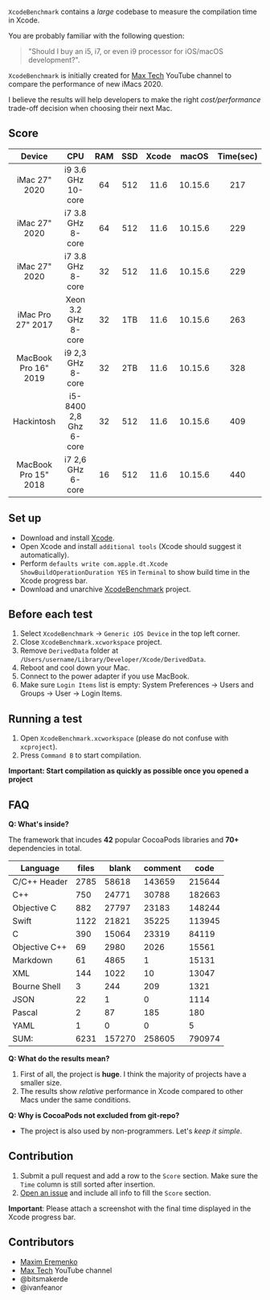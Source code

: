`XcodeBenchmark` contains a *large* codebase to measure the compilation time in Xcode.

You are probably familiar with the following question:
> "Should I buy an i5, i7, or even i9 processor for iOS/macOS development?".

`XcodeBenchmark` is initially created for [Max Tech](https://www.youtube.com/channel/UCptwuAv0XQHo1OQUSaO6NHw) YouTube channel to compare the performance of new iMacs 2020.

I believe the results will help developers to make the right *cost/performance* trade-off decision when choosing their next Mac.

## Score

|        Device        |           CPU          | RAM | SSD | Xcode |  macOS  | Time(sec) |
|:--------------------:|:----------------------:|:---:|:---:|:-----:|:-------:|:---------:|
|     iMac 27" 2020    |   i9 3.6 GHz 10-core   |  64 | 512 |  11.6 | 10.15.6 |    217    |
|     iMac 27" 2020    |    i7 3.8 GHz 8-core   |  64 | 512 |  11.6 | 10.15.6 |    229    |
|     iMac 27" 2020    |    i7 3.8 GHz 8-core   |  32 | 512 |  11.6 | 10.15.6 |    229    |
|   iMac Pro 27" 2017  |   Xeon 3.2 GHz 8-core  |  32 | 1TB |  11.6 | 10.15.6 |    263    |
| MacBook Pro 16" 2019 |    i9 2,3 GHz 8-core   |  32 | 2TB |  11.6 | 10.15.6 |    328    |
|      Hackintosh      | i5-8400 2,8 Ghz 6-core |  32 | 512 |  11.6 | 10.15.6 |    409    |
| MacBook Pro 15" 2018 |    i7 2,6 GHz 6-core   |  16 | 512 |  11.6 | 10.15.6 |    440    |

## Set up

- Download and install [Xcode](https://apps.apple.com/us/app/xcode/id497799835).
- Open Xcode and install `additional tools` (Xcode should suggest it automatically).
- Perform `defaults write com.apple.dt.Xcode ShowBuildOperationDuration YES` in `Terminal` to show build time in the Xcode progress bar.
- Download and unarchive [XcodeBenchmark](https://github.com/devMEremenko/XcodeBenchmark/archive/master.zip) project.

## Before each test

1. Select `XcodeBenchmark` -> `Generic iOS Device` in the top left corner. 
2. Close `XcodeBenchmark.xcworkspace` project.
2. Remove `DerivedData` folder at `/Users/username/Library/Developer/Xcode/DerivedData`.
3. Reboot and cool down your Mac.
4. Connect to the power adapter if you use MacBook.
5. Make sure `Login Items` list is empty: System Preferences -> Users and Groups -> User -> Login Items.

## Running a test

1. Open `XcodeBenchmark.xcworkspace` (please do not confuse with `xcproject`).
2. Press `Command B` to start compilation.

**Important: Start compilation as quickly as possible once you opened a project**

## FAQ

**Q: What's inside?**

The framework that incudes **42** popular CocoaPods libraries and **70+** dependencies in total.

| Language      | files | blank  | comment | code   |
|---------------|-------|--------|---------|--------|
| C/C++ Header  | 2785  | 58618  | 143659  | 215644 |
| C++           | 750   | 24771  | 30788   | 182663 |
| Objective C   | 882   | 27797  | 23183   | 148244 |
| Swift         | 1122  | 21821  | 35225   | 113945 |
| C             | 390   | 15064  | 23319   | 84119  |
| Objective C++ | 69    | 2980   | 2026    | 15561  |
| Markdown      | 61    | 4865   | 1       | 15131  |
| XML           | 144   | 1022   | 10      | 13047  |
| Bourne Shell  | 3     | 244    | 209     | 1321   |
| JSON          | 22    | 1      | 0       | 1114   |
| Pascal        | 2     | 87     | 185     | 180    |
| YAML          | 1     | 0      | 0       | 5      |
| SUM:          | 6231  | 157270 | 258605  | 790974 |

**Q: What do the results mean?**
1. First of all, the project is **huge**. I think the majority of projects have a smaller size.
2. The results show *relative* performance in Xcode compared to other Macs under the same conditions.

**Q: Why is CocoaPods not excluded from git-repo?**
- The project is also used by non-programmers. Let's *keep it simple*.

## Contribution

1. Submit a pull request and add a row to the `Score` section. Make sure the `Time` column is still sorted after insertion.
2. [Open an issue](https://github.com/devMEremenko/XcodeBenchmark/issues/new/choose) and include all info to fill the `Score` section.

**Important**: Please attach a screenshot with the final time displayed in the Xcode progress bar.

## Contributors

- [Maxim Eremenko](https://www.linkedin.com/in/maxim-eremenko/) 
- [Max Tech](https://www.youtube.com/channel/UCptwuAv0XQHo1OQUSaO6NHw) YouTube channel
- @bitsmakerde
- @ivanfeanor
